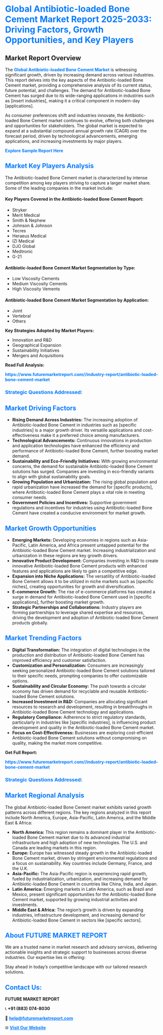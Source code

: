 <h1 style="color: #007BFF;">Global Antibiotic-loaded Bone Cement Market Report 2025-2033: Driving Factors, Growth Opportunities, and Key Players</h1>

<section id="overview">
<h2>Market Report Overview</h2>
<p>The <a href="https://www.futuremarketreport.com//industry-report/antibiotic-loaded-bone-cement-market" style="color: #007BFF; text-decoration: none;"><strong>Global Antibiotic-loaded Bone Cement Market</strong></a> is witnessing significant growth, driven by increasing demand across various industries. This report delves into the key aspects of the Antibiotic-loaded Bone Cement market, providing a comprehensive analysis of its current status, future potential, and challenges. The demand for Antibiotic-loaded Bone Cement has surged due to its wide-ranging applications in industries such as [insert industries], making it a critical component in modern-day [applications].</p>
<p>As consumer preferences shift and industries innovate, the Antibiotic-loaded Bone Cement market continues to evolve, offering both challenges and opportunities for stakeholders. The global market is expected to expand at a substantial compound annual growth rate (CAGR) over the forecast period, driven by technological advancements, emerging applications, and increasing investments by major players.</p>
</section>

<section id="overview">
<p><a href="https://www.futuremarketreport.com//request-sample/reportId=79105" style="color: #007BFF; text-decoration: none;"><strong>Explore Sample Report Here</strong></a></p>
</section>

<section id="key-players">
<h2 style="color: #007BFF;">Market Key Players Analysis</h2>
<p>The Antibiotic-loaded Bone Cement market is characterized by intense competition among key players striving to capture a larger market share. Some of the leading companies in the market include:</p>
<h4>Key Players Covered in the Antibiotic-loaded Bone Cement Report:</h4>
<ul><li>Stryker</li><li>Merit Medical</li><li>Smith &amp; Nephew</li><li>Johnson &amp; Johnson</li><li>Tecres</li><li>Heraeus Medical</li><li>IZI Medical</li><li>DJO Global</li><li>Medtronic</li><li>G-21</li></ul>
<h4>Antibiotic-loaded Bone Cement Market Segmentation by Type:</h4>
<ul><li>Low Viscosity Cements</li><li>Medium Viscosity Cements</li><li>High Viscosity Vements</li></ul>

<h4>Antibiotic-loaded Bone Cement Market Segmentation by Application:</h4>
<ul><li>Joint</li><li>Vertebral</li><li>Others</li></ul>
<p><strong>Key Strategies Adopted by Market Players:</strong></p>
<ul>
<li>Innovation and R&D</li>
<li>Geographical Expansion</li>
<li>Sustainability Initiatives</li>
<li>Mergers and Acquisitions</li>
</ul>
</section>

<section>
<p><strong>Read Full Analysis: </strong></p><a href="https://www.futuremarketreport.com//industry-report/antibiotic-loaded-bone-cement-market" style="color: #007BFF; text-decoration: none;"><strong>https://www.futuremarketreport.com//industry-report/antibiotic-loaded-bone-cement-market</strong></a>
<h3 style="color: #007BFF;">Strategic Questions Addressed:</h3>
</section>

<section id="driving-factors">
<h2 style="color: #007BFF;">Market Driving Factors</h2>
<ul>
<li><strong>Rising Demand Across Industries:</strong> The increasing adoption of Antibiotic-loaded Bone Cement in industries such as [specific industries] is a major growth driver. Its versatile applications and cost-effectiveness make it a preferred choice among manufacturers.</li>
<li><strong>Technological Advancements:</strong> Continuous innovations in production and application technologies have enhanced the efficiency and performance of Antibiotic-loaded Bone Cement, further boosting market demand.</li>
<li><strong>Sustainability and Eco-Friendly Initiatives:</strong> With growing environmental concerns, the demand for sustainable Antibiotic-loaded Bone Cement solutions has surged. Companies are investing in eco-friendly variants to align with global sustainability goals.</li>
<li><strong>Growing Population and Urbanization:</strong> The rising global population and rapid urbanization have increased the demand for [specific products], where Antibiotic-loaded Bone Cement plays a vital role in meeting consumer needs.</li>
<li><strong>Government Policies and Incentives:</strong> Supportive government regulations and incentives for industries using Antibiotic-loaded Bone Cement have created a conducive environment for market growth.</li>
</ul>
</section>

<section id="growth-opportunities">
<h2 style="color: #007BFF;">Market Growth Opportunities</h2>
<ul>
<li><strong>Emerging Markets:</strong> Developing economies in regions such as Asia-Pacific, Latin America, and Africa present untapped potential for the Antibiotic-loaded Bone Cement market. Increasing industrialization and urbanization in these regions are key growth drivers.</li>
<li><strong>Innovative Product Development:</strong> Companies investing in R&D to create innovative Antibiotic-loaded Bone Cement products with enhanced features and applications are likely to gain a competitive edge.</li>
<li><strong>Expansion into Niche Applications:</strong> The versatility of Antibiotic-loaded Bone Cement allows it to be utilized in niche markets such as [specific niches], creating opportunities for growth and diversification.</li>
<li><strong>E-commerce Growth:</strong> The rise of e-commerce platforms has created a surge in demand for Antibiotic-loaded Bone Cement used in [specific applications], further boosting market growth.</li>
<li><strong>Strategic Partnerships and Collaborations:</strong> Industry players are forming partnerships to leverage shared expertise and resources, driving the development and adoption of Antibiotic-loaded Bone Cement products globally.</li>
</ul>
</section>

<section id="trending-factors">
<h2 style="color: #007BFF;">Market Trending Factors</h2>
<ul>
<li><strong>Digital Transformation:</strong> The integration of digital technologies in the production and distribution of Antibiotic-loaded Bone Cement has improved efficiency and customer satisfaction.</li>
<li><strong>Customization and Personalization:</strong> Consumers are increasingly seeking personalized Antibiotic-loaded Bone Cement solutions tailored to their specific needs, prompting companies to offer customizable options.</li>
<li><strong>Sustainability and Circular Economy:</strong> The push towards a circular economy has driven demand for recyclable and reusable Antibiotic-loaded Bone Cement solutions.</li>
<li><strong>Increased Investment in R&D:</strong> Companies are allocating significant resources to research and development, resulting in breakthroughs in Antibiotic-loaded Bone Cement technology and applications.</li>
<li><strong>Regulatory Compliance:</strong> Adherence to strict regulatory standards, particularly in industries like [specific industries], is influencing product development and quality in the Antibiotic-loaded Bone Cement market.</li>
<li><strong>Focus on Cost-Effectiveness:</strong> Businesses are exploring cost-efficient Antibiotic-loaded Bone Cement solutions without compromising on quality, making the market more competitive.</li>
</ul>
</section>

<section>
<p><strong>Get Full Report: </strong></p><a href="https://www.futuremarketreport.com//industry-report/antibiotic-loaded-bone-cement-market" style="color: #007BFF; text-decoration: none;"><strong>https://www.futuremarketreport.com//industry-report/antibiotic-loaded-bone-cement-market</strong></a>
<h3 style="color: #007BFF;">Strategic Questions Addressed:</h3>
</section>


<section id="regional-analysis">
<h2 style="color: #007BFF;">Market Regional Analysis</h2>
<p>The global Antibiotic-loaded Bone Cement market exhibits varied growth patterns across different regions. The key regions analyzed in this report include North America, Europe, Asia-Pacific, Latin America, and the Middle East & Africa:</p>
<ul>
<li><strong>North America:</strong> This region remains a dominant player in the Antibiotic-loaded Bone Cement market due to its advanced industrial infrastructure and high adoption of new technologies. The U.S. and Canada are leading markets in this region.</li>
<li><strong>Europe:</strong> Europe has witnessed steady growth in the Antibiotic-loaded Bone Cement market, driven by stringent environmental regulations and a focus on sustainability. Key countries include Germany, France, and the U.K.</li>
<li><strong>Asia-Pacific:</strong> The Asia-Pacific region is experiencing rapid growth, fueled by industrialization, urbanization, and increasing demand for Antibiotic-loaded Bone Cement in countries like China, India, and Japan.</li>
<li><strong>Latin America:</strong> Emerging markets in Latin America, such as Brazil and Mexico, present significant opportunities for the Antibiotic-loaded Bone Cement market, supported by growing industrial activities and investments.</li>
<li><strong>Middle East & Africa:</strong> The region’s growth is driven by expanding industries, infrastructure development, and increasing demand for Antibiotic-loaded Bone Cement in sectors like [specific sectors].</li>
</ul>
</section>

<footer>
<h2 style="color: #007BFF;">About FUTURE MARKET REPORT</h2>
<p>We are a trusted name in market research and advisory services, delivering actionable insights and strategic support to businesses across diverse industries. Our expertise lies in offering:</p>

<p>Stay ahead in today’s competitive landscape with our tailored research solutions.</p>

<h2 style="color: #007BFF;">Contact Us:</h2>
<p><strong>FUTURE MARKET REPORT</strong></p>
<p>📞 <strong>+91 (883) 074-8030</strong></p>
<p>📧 <strong><a href="mailto:help@futuremarketreport.com" style="color: #007BFF;">help@futuremarketreport.com</a></strong></p>
<p>🌐 <strong><a href="https://www.futuremarketreport.com/" style="color: #007BFF;">Visit Our Website</a></strong></p>
</footer>